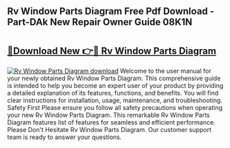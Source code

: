 ## Rv Window Parts Diagram Free Pdf Download - Part-DAk New Repair Owner Guide 08K1N

# <h2><a href="http://dfushn.blite.top/?on=Rv+Window+Parts+Diagram">🔗Download New 👉🔴 Rv Window Parts Diagram</a></h2>

[![Rv Window Parts Diagram download](https://i.imgur.com/lujVjoI.png)](http://dfushn.blite.top/?on=Rv+Window+Parts+Diagram)
Welcome to the user manual for your newly obtained Rv Window Parts Diagram. This comprehensive guide is intended to help you become an expert user of your product by providing a detailed explanation of its features, functions, and benefits. You will find clear instructions for installation, usage, maintenance, and troubleshooting. Safety First Please ensure you follow all safety precautions when operating your new Rv Window Parts Diagram. This remarkable Rv Window Parts Diagram features list of features for seamless and efficient performance. Please Don't Hesitate Rv Window Parts Diagram. Our customer support team is ready to answer your questions.
